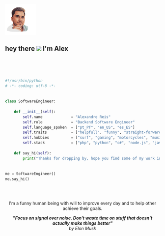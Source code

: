 
  <img style="position:relative;padding-top:10px" src="https://raw.githubusercontent.com/ialexreis/adevr/master/ava.png" alt="Illustration of Alex" width=100px  />
  
  
  ## hey there <img src="https://media.giphy.com/media/hvRJCLFzcasrR4ia7z/giphy.gif" width="25px"> I'm Alex 


<br>
<br>

```python

#!/usr/bin/python
# -*- coding: utf-8 -*-


class SoftwareEngineer:

    def __init__(self):
        self.name             = "Alexandre Reis"
        self.role             = "Backend Software Engineer"
        self.language_spoken  = ["pt_PT", "en_US", "es_ES"]
        self.traits           = ["helpfull", "funny", "straight-forward"]
        self.hobbies          = ["surf", "gaming", "motorcycles", "music"]
        self.stack            = ["php", "python", "c#", "node.js", "java", "typescript"]

    def say_hi(self):
        print("Thanks for dropping by, hope you find some of my work interesting.")


me = SoftwareEngineer()
me.say_hi()

```
<br>
<br>

<div align=center>

I'm a funny human being with will to improve every day and to help other achieve their goals.

**_"Focus on signal over noise. Don't waste time on stuff that doesn't actually make things better"_** <br> 
_by Elon Musk_



</div>
